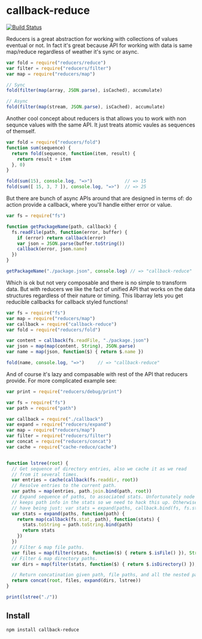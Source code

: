 # callback-reduce

[![Build Status](https://secure.travis-ci.org/Gozala/callback-reduce.png)](http://travis-ci.org/Gozala/callback-reduce)

Reducers is a great abstraction for working with collections of values
eventual or not. In fact it's great because API for working with data is
same map/reduce regardless of weather it's sync or async.


```js
var fold = require("reducers/reduce")
var filter = require("reducers/filter")
var map = require("reducers/map")

// Sync
fold(filter(map(array, JSON.parse), isCached), accumulate)

// Async
fold(filter(map(stream, JSON.parse), isCached), accumulate)
```

Another cool concept about reducers is that allows you to work with non sequnce
values with the same API. It just treats atomic vaules as sequences of themself.

```js
var fold = require("reducers/fold")
function sum(sequence) {
  return fold(sequence, function(item, result) {
    return result + item
  }, 0)
}

fold(sum(15), console.log, "=>")            // => 15
fold(sum([ 15, 3, 7 ]), console.log, "=>")  // => 25
```

But there are bunch of async APIs around that are designed in terms of:
do action provide a callback, where you'll handle either error or value.

```js
var fs = require("fs")

function getPackageName(path, callback) {
  fs.readFile(path, function(error, buffer) {
    if (error) return callback(error)
    var json = JSON.parse(buffer.toString())
    callback(error, json.name)
  })
}

getPackageName("./package.json", console.log) // => "callback-reduce"
```

Which is ok but not very composable and there is no simple to transform data.
But with reducers we like the fact of unified API that works on the data
structures regardless of their nature or timing. This libarray lets you get
reducible callbacks for callback styled functions!

```js
var fs = require("fs")
var map = require("reducers/map")
var callback = require("callback-reduce")
var fold = require("reducers/fold")

var content = callback(fs.readFile, "./package.json")
var json = map(map(content, String), JSON.parse)
var name = map(json, function($) { return $.name })

fold(name, console.log, "=>")     // => "callback-reduce"
```

And of course it's lazy and compasable with rest of the API that reducers
provide. For more complicated example see:

```js
var print = require("reducers/debug/print")

var fs = require("fs")
var path = require("path")

var callback = require("./callback")
var expand = require("reducers/expand")
var map = require("reducers/map")
var filter = require("reducers/filter")
var concat = require("reducers/concat")
var cache = require("cache-reduce/cache")


function lstree(root) {
  // Get sequence of directory entries, also we cache it as we read
  // from it several times.
  var entries = cache(callback(fs.readdir, root))
  // Resolve entries to the current path.
  var paths = map(entries, path.join.bind(path, root))
  // Expand sequence of paths, to associated stats. Unfortunately node does not
  // keeps path info in the stats so we need to hack this up. Otherwise it would
  // have being just: var stats = expand(paths, callback.bind(fs, fs.stats))
  var stats = expand(paths, function(path) {
    return map(callback(fs.stat, path), function(stats) {
      stats.toString = path.toString.bind(path)
      return stats
    })
  })
  // Filter & map file paths.
  var files = map(filter(stats, function($) { return $.isFile() }), String)
  // Filter & map directory paths.
  var dirs = map(filter(stats, function($) { return $.isDirectory() }), String)

  // Return concatination given path, file paths, and all the nested paths.
  return concat(root, files, expand(dirs, lstree))
}

print(lstree("./"))
```

## Install

    npm install callback-reduce


[reducers]:https://github.com/Gozala/reducers
